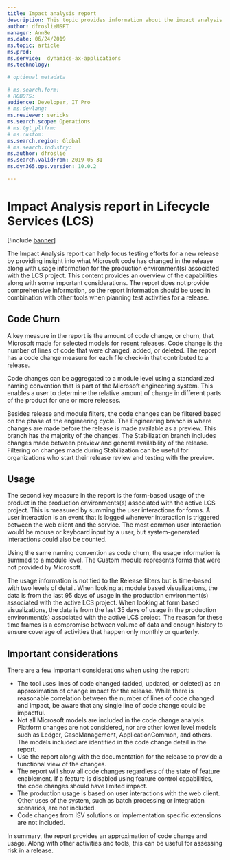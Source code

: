 ```yaml
---
title: Impact analysis report
description: This topic provides information about the impact analysis report in Lifecycle Services (LCS).
author: dfroslieMSFT 
manager: AnnBe
ms.date: 06/24/2019
ms.topic: article
ms.prod: 
ms.service:  dynamics-ax-applications
ms.technology: 

# optional metadata

# ms.search.form: 
# ROBOTS: 
audience: Developer, IT Pro
# ms.devlang: 
ms.reviewer: sericks
ms.search.scope: Operations
# ms.tgt_pltfrm: 
# ms.custom: 
ms.search.region: Global
# ms.search.industry: 
ms.author: dfroslie
ms.search.validFrom: 2019-05-31 
ms.dyn365.ops.version: 10.0.2 

---
```


# Impact Analysis report in Lifecycle Services (LCS)

[!include [banner](../includes/banner.md)]

The Impact Analysis report can help focus testing efforts for a new release by providing insight into what Microsoft code has changed in the release along with usage information for the production environment(s) associated with the LCS project.  This content provides an overview of the capabilities along with some important considerations.  The report does not provide comprehensive information, so the report information should be used in combination with other tools when planning test activities for a release.

## Code Churn

A key measure in the report is the amount of code change, or churn, that Microsoft made for selected models for recent releases.  Code change is the number of lines of code that were changed, added, or deleted.  The report has a code change measure for each file check-in that contributed to a release.

Code changes can be aggregated to a module level using a standardized naming convention that is part of the Microsoft engineering system.  This enables a user to determine the relative amount of change in different parts of the product for one or more releases.

Besides release and module filters, the code changes can be filtered based on the phase of the engineering cycle.  The Engineering branch is where changes are made before the release is made available as a preview.  This branch has the majority of the changes. The Stabilization branch includes changes made between preview and general availability of the release.  Filtering on changes made during Stabilization can be useful for organizations who start their release review and testing with the preview.

## Usage

The second key measure in the report is the form-based usage of the product in the production environments(s) associated with the active LCS project.  This is measured by summing the user interactions for forms.  A user interaction is an event that is logged whenever interaction is triggered between the web client and the service.  The most common user interaction would be mouse or keyboard input by a user, but system-generated interactions could also be counted.

Using the same naming convention as code churn, the usage information is summed to a module level.  The Custom module represents forms that were not provided by Microsoft.

The usage information is not tied to the Release filters but is time-based with two levels of detail.  When looking at module based visualizations, the data is from the last 95 days of usage in the production environment(s) associated with the active LCS project.  When looking at form based visualizations, the data is from the last 35 days of usage in the production environment(s) associated with the active LCS project.  The reason for these time frames is a compromise between volume of data and enough history to ensure coverage of activities that happen only monthly or quarterly.

## Important considerations

There are a few important considerations when using the report:

- The tool uses lines of code changed (added, updated, or deleted) as an approximation of change impact for the release.  While there is reasonable correlation between the number of lines of code changed and impact, be aware that any single line of code change could be impactful.
- Not all Microsoft models are included in the code change analysis.  Platform changes are not considered, nor are other lower level models such as Ledger, CaseManagement, ApplicationCommon, and others.  The models included are identified in the code change detail in the report.
- Use the report along with the documentation for the release to provide a functional view of the changes.
- The report will show all code changes regardless of the state of feature enablement.  If a feature is disabled using feature control capabilities, the code changes should have limited impact.
- The production usage is based on user interactions with the web client.  Other uses of the system, such as batch processing or integration scenarios, are not included.
- Code changes from ISV solutions or implementation specific extensions are not included.

In summary, the report provides an approximation of code change and usage.  Along with other activities and tools, this can be useful for assessing risk in a release.
